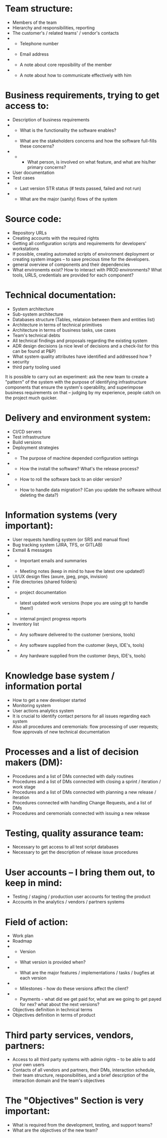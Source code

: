 # Team structure:

- Members of the team
- Hierarchy and responsibilities, reporting
- The customer's / related teams' / vendor's contacts
- - Telephone number
- - Email address
- - A note about core reposibility of the member
- - A note about how to communicate effectively with him

# Business requirements, trying to get access to:

- Description of business requirements
- - What is the functionality the software enables?
- - What are the stakeholders concerns and how the software full-fills these concerns?
- - - What person, is involved on what feature, and what are his/her primary concerns?
- User documentation
- Test cases
- - Last version STR status (# tests passed, failed and not run)
- - What are the major (sanity) flows of the system

# Source code:

- Repository URLs
- Creating accounts with the required rights
- Getting all configuration scripts and requirements for developers' workstations
- If possible, creating automated scripts of environment deployment or creating system images – to save precious time for the developers.
- general overview of components and their dependencies
- What environemts exist? How to interact with PROD environments? What tools, URLS, credentials are provided for each component?

# Technical documentation:

- System architecture
- Sub-system architecture
- Databases structure (Tables, relataion between them and entities list)
- Architecture in terms of technical primitives
- Architecture in terms of business tasks, use cases
- Team's technical debts
- All technical findings and proposals regarding the existing system
- ADR design decisions (a nice level of decisions and a check-list for this can be found at P&P)
- What system quality attributes have identified and addressed how ?
- security
- third party tooling used

It is possible to carry out an experiment: ask the new team to create a "pattern" of the system with the purpose of identifying infrastructure components that ensure the system's operability, and superimpose business requirements on that – judging by my experience, people catch on the project much quicker.

# Delivery and environment system:

- CI/CD servers
- Test infrastructure
- Build versions
- Deployment strategies
- - The purpose of machine depended configuration settings
- - How the install the software? What's the release process?
- - How to roll the software back to an older version?
- - How to handle data migration? (Can you update the software without deleting the data?)

# Information systems (very important):

- User requests handling system (or SRS and manual flow)
- Bug tracking system (JIRA, TFS, or GITLAB)
- Exmail & messages
- - Important emails and summaries
- - Meeting notes (keep in mind to have the latest one updated!)
- UI/UX design files (axure, jpeg, pngs, invision)
- File directories (shared folders)
- - project documentation
- - latest updated work versions (hope you are using git to handle them!)
- - internal project progress reports
- Inventory list
- - Any software delivered to the customer (versions, tools)
- - Any software supplied from the customer (keys, IDE's, tools)
- - Any hardware supplied from the customer (keys, IDE's, tools)

# Knowledge base system / information portal

- How to get a new developer started
- Monitoring system
- User actions analytics system
- It is crucial to identify contact persons for all issues regarding each system
- Also all procedures and ceremonials: flow processing of user requests; flow approvals of new technical documentation

# Processes and a list of decision makers (DM):

- Procedures and a list of DMs connected with daily routines
- Procedures and a list of DMs connected with closing a sprint / iteration / work stage
- Procedures and a list of DMs connected with planning a new release / iteration
- Procedures connected with handling Change Requests, and a list of DMs
- Procedures and ceremonials connected with issuing a new release

# Testing, quality assurance team:

- Necessary to get access to all test script databases
- Necessary to get the description of release issue procedures

# User accounts – I bring them out, to keep in mind:

- Testing / staging / production user accounts for testing the product
- Accounts in the analytics / vendors / partners systems

# Field of action:

- Work plan
- Roadmap
- - Version
- - What version is provided when?
- - What are the major features / implementations / tasks / bugfies at each version
- - Milestones - how do these versions affect the client?
- - Payments - what did we get paid for, what are we going to get payed for nex? what about the next versions?
- Objectives definition in technical terms
- Objectives definition in terms of product

# Third party services, vendors, partners:

- Access to all third party systems with admin rights – to be able to add your own users
- Contacts of all vendors and partners, their DMs, interaction schedule, their team structure, responsibilities, and a brief description of the interaction domain and the team's objectives

# The "Objectives" Section is very important:

- What is required from the development, testing, and support teams?
- What are the objectives of the new team?
